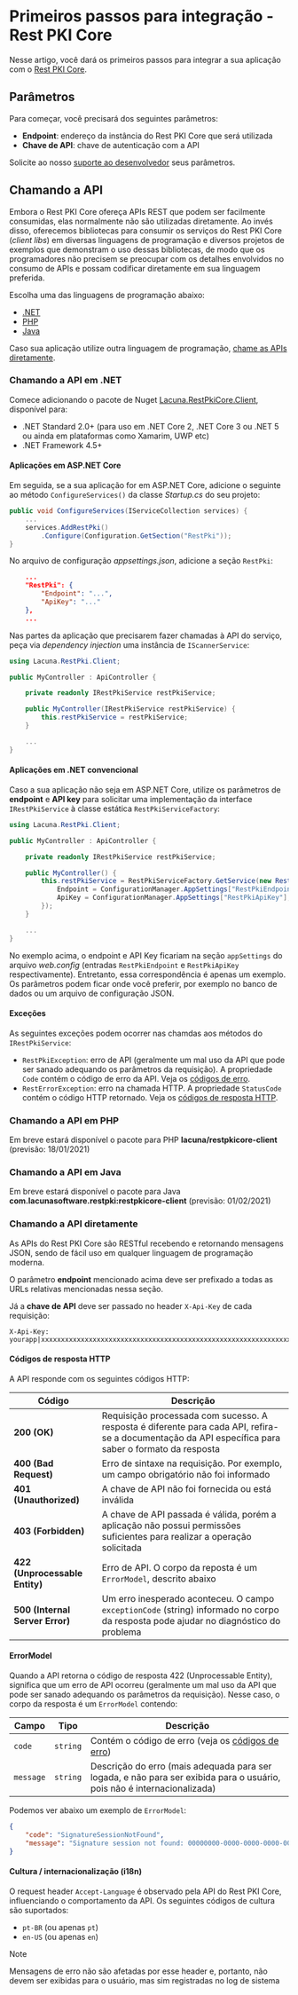 ﻿# Primeiros passos para integração - Rest PKI Core

Nesse artigo, você dará os primeiros passos para integrar a sua aplicação com o [Rest PKI Core](../index.md).


## Parâmetros

Para começar, você precisará dos seguintes parâmetros:

* **Endpoint**: endereço da instância do Rest PKI Core que será utilizada
* **Chave de API**: chave de autenticação com a API

Solicite ao nosso [suporte ao desenvolvedor](mailto:suporte@lacunasoftware.com) seus parâmetros.


## Chamando a API

Embora o Rest PKI Core ofereça APIs REST que podem ser facilmente consumidas, elas normalmente não são utilizadas
diretamente. Ao invés disso, oferecemos bibliotecas para consumir os serviços do Rest PKI Core (*client libs*) em diversas
linguagens de programação e diversos projetos de exemplos que demonstram o uso dessas bibliotecas, de modo que os
programadores não precisem se preocupar com os detalhes envolvidos no consumo de APIs e possam codificar diretamente
em sua linguagem preferida.

Escolha uma das linguagens de programação abaixo:

* [.NET](#dotnet)
* [PHP](#php)
* [Java](#java)

Caso sua aplicação utilize outra linguagem de programação, [chame as APIs diretamente](#rest).


<a name="dotnet" />

### Chamando a API em .NET

Comece adicionando o pacote de Nuget [Lacuna.RestPkiCore.Client](https://www.nuget.org/packages/Lacuna.RestPkiCore.Client/), disponível para:

* .NET Standard 2.0+ (para uso em .NET Core 2, .NET Core 3 ou .NET 5 ou ainda em plataformas como Xamarim, UWP etc)
* .NET Framework 4.5+

#### Aplicações em ASP.NET Core

Em seguida, se a sua aplicação for em ASP.NET Core, adicione o seguinte ao método `ConfigureServices()` da classe *Startup.cs* do seu projeto:

```cs
public void ConfigureServices(IServiceCollection services) {
	...
	services.AddRestPki()
		.Configure(Configuration.GetSection("RestPki"));
}
```

No arquivo de configuração *appsettings.json*, adicione a seção `RestPki`:

```json
	...
	"RestPki": {
		"Endpoint": "...",
		"ApiKey": "..."
	},
	...
```

Nas partes da aplicação que precisarem fazer chamadas à API do serviço, peça via *dependency injection* uma instância de `IScannerService`:

```cs
using Lacuna.RestPki.Client;

public MyController : ApiController {

	private readonly IRestPkiService restPkiService;

	public MyController(IRestPkiService restPkiService) {
		this.restPkiService = restPkiService;
	}

	...
}
```

#### Aplicações em .NET convencional

Caso a sua aplicação não seja em ASP.NET Core, utilize os parâmetros de **endpoint** e **API key** para solicitar uma implementação da interface
`IRestPkiService` à classe estática `RestPkiServiceFactory`:

```cs
using Lacuna.RestPki.Client;

public MyController : ApiController {

	private readonly IRestPkiService restPkiService;

	public MyController() {
		this.restPkiService = RestPkiServiceFactory.GetService(new RestPkiOptions() {
			Endpoint = ConfigurationManager.AppSettings["RestPkiEndpoint"],
			ApiKey = ConfigurationManager.AppSettings["RestPkiApiKey"],
		});
	}

	...
}
```

No exemplo acima, o endpoint e API Key ficariam na seção `appSettings` do arquivo *web.config* (entradas `RestPkiEndpoint` e `RestPkiApiKey` respectivamente).
Entretanto, essa correspondência é apenas um exemplo. Os parâmetros podem ficar onde você preferir, por exemplo no banco de dados ou um arquivo de configuração JSON.

#### Exceções

As seguintes exceções podem ocorrer nas chamdas aos métodos do `IRestPkiService`:

* `RestPkiException`: erro de API (geralmente um mal uso da API que pode ser sanado adequando os parâmetros da requisição). A propriedade `Code` contém o código
  de erro da API. Veja os [códigos de erro](error-codes.md).
* `RestErrorException`: erro na chamada HTTP. A propriedade `StatusCode` contém o código HTTP retornado. Veja os [códigos de resposta HTTP](#http-status-codes).

<a name="php" />

### Chamando a API em PHP

Em breve estará disponível o pacote para PHP **lacuna/restpkicore-client** (previsão: 18/01/2021)


<a name="java" />

### Chamando a API em Java

Em breve estará disponível o pacote para Java **com.lacunasoftware.restpki:restpkicore-client** (previsão: 01/02/2021)


<a name="rest" />

### Chamando a API diretamente

As APIs do Rest PKI Core são RESTful recebendo e retornando mensagens JSON, sendo de fácil uso em qualquer linguagem de programação moderna.

O parâmetro **endpoint** mencionado acima deve ser prefixado a todas as URLs relativas mencionadas nessa seção.

Já a **chave de API** deve ser passado no header `X-Api-Key` de cada requisição:

```plaintext
X-Api-Key: yourapp|xxxxxxxxxxxxxxxxxxxxxxxxxxxxxxxxxxxxxxxxxxxxxxxxxxxxxxxxxxxxxxxx
```

<a name="http-status-codes">

#### Códigos de resposta HTTP

A API responde com os seguintes códigos HTTP:

Código                          | Descrição
------------------------------- | ---------
**200 (OK)**                    | Requisição processada com sucesso. A resposta é diferente para cada API, refira-se a documentação da API específica para saber o formato da resposta
**400 (Bad Request)**           | Erro de sintaxe na requisição. Por exemplo, um campo obrigatório não foi informado
**401 (Unauthorized)**          | A chave de API não foi fornecida ou está inválida
**403 (Forbidden)**             | A chave de API passada é válida, porém a aplicação não possui permissões suficientes para realizar a operação solicitada
**422 (Unprocessable Entity)**  | Erro de API. O corpo da reposta é um `ErrorModel`, descrito abaixo
**500 (Internal Server Error)** | Um erro inesperado aconteceu. O campo `exceptionCode` (string) informado no corpo da resposta pode ajudar no diagnóstico do problema

#### ErrorModel

Quando a API retorna o código de resposta 422 (Unprocessable Entity), significa que um erro de API ocorreu (geralmente um mal uso da API que pode ser sanado
adequando os parâmetros da requisição). Nesse caso, o corpo da resposta é um `ErrorModel` contendo:

Campo     | Tipo     | Descrição
--------- | -------- | ---------
`code`    | `string` | Contém o código de erro (veja os [códigos de erro](error-codes.md))
`message` | `string` | Descrição do erro (mais adequada para ser logada, e não para ser exibida para o usuário, pois não é internacionalizada)

Podemos ver abaixo um exemplo de `ErrorModel`:

```json
{
	"code": "SignatureSessionNotFound",
	"message": "Signature session not found: 00000000-0000-0000-0000-000000000000"
}
```

#### Cultura / internacionalização (i18n)

O request header `Accept-Language` é observado pela API do Rest PKI Core, influenciando o comportamento da API. Os seguintes códigos de cultura são suportados:

* `pt-BR` (ou apenas `pt`)
* `en-US` (ou apenas `en`)

> [!NOTE]
> Mensagens de erro não são afetadas por esse header e, portanto, não devem ser exibidas para o usuário, mas sim registradas no log de sistema
